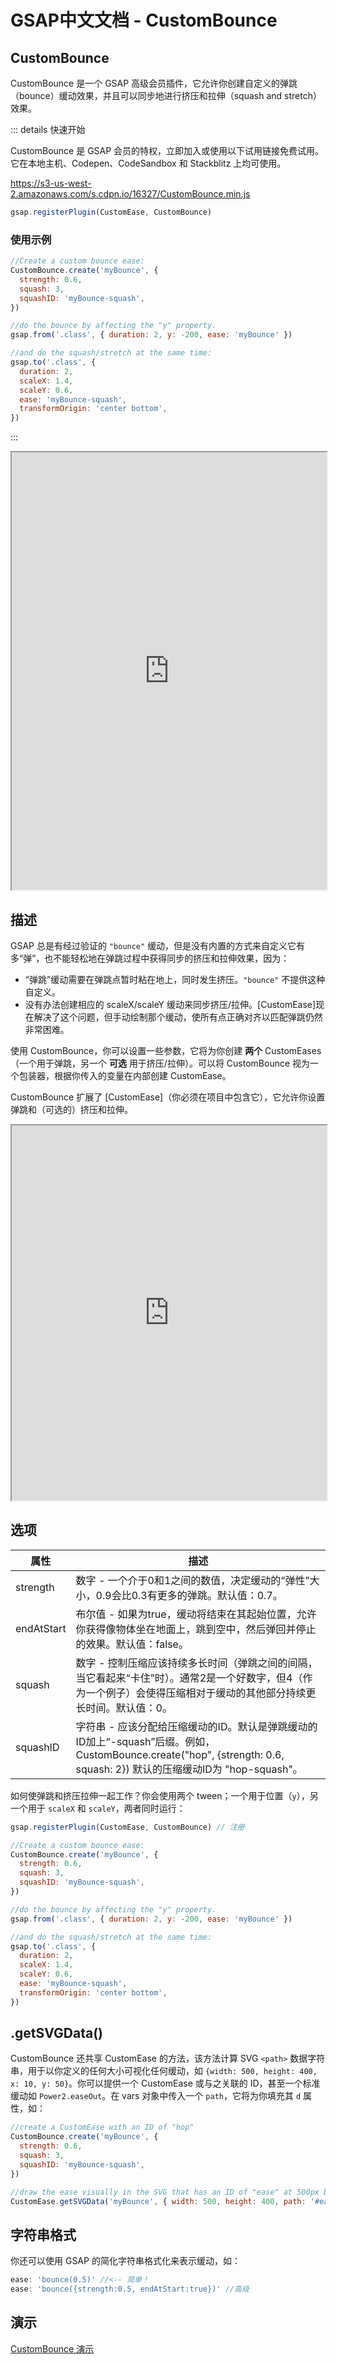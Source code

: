 # GSAP中文文档 - CustomBounce

## CustomBounce <Badge text="会员特权"/>

CustomBounce 是一个 GSAP 高级会员插件，它允许你创建自定义的弹跳（bounce）缓动效果，并且可以同步地进行挤压和拉伸（squash and stretch）效果。

::: details 快速开始

CustomBounce 是 GSAP 会员的特权，立即加入或使用以下试用链接免费试用。它在本地主机、Codepen、CodeSandbox 和 Stackblitz 上均可使用。

https://s3-us-west-2.amazonaws.com/s.cdpn.io/16327/CustomBounce.min.js

```javascript
gsap.registerPlugin(CustomEase, CustomBounce)
```

### 使用示例

```javascript
//Create a custom bounce ease:
CustomBounce.create('myBounce', {
  strength: 0.6,
  squash: 3,
  squashID: 'myBounce-squash',
})

//do the bounce by affecting the "y" property.
gsap.from('.class', { duration: 2, y: -200, ease: 'myBounce' })

//and do the squash/stretch at the same time:
gsap.to('.class', {
  duration: 2,
  scaleX: 1.4,
  scaleY: 0.6,
  ease: 'myBounce-squash',
  transformOrigin: 'center bottom',
})
```

:::

<iframe src="https://codepen.io/GreenSock/pen/pRowwX" width="100%" height="700px"></iframe>

## 描述

GSAP 总是有经过验证的 `"bounce"` 缓动，但是没有内置的方式来自定义它有多“弹”，也不能轻松地在弹跳过程中获得同步的挤压和拉伸效果，因为：

- “弹跳”缓动需要在弹跳点暂时粘在地上，同时发生挤压。`"bounce"` 不提供这种自定义。
- 没有办法创建相应的 scaleX/scaleY 缓动来同步挤压/拉伸。[CustomEase]现在解决了这个问题，但手动绘制那个缓动，使所有点正确对齐以匹配弹跳仍然非常困难。

使用 CustomBounce，你可以设置一些参数，它将为你创建 **两个** CustomEases（一个用于弹跳，另一个 **可选** 用于挤压/拉伸）。可以将 CustomBounce 视为一个包装器，根据你传入的变量在内部创建 CustomEase。

CustomBounce 扩展了 [CustomEase]（你必须在项目中包含它），它允许你设置弹跳和（可选的）挤压和拉伸。

<iframe src="https://youtu.be/iO8J_CiH1fk" width="100%" height="600px"></iframe>

## 选项

| 属性       | 描述                                                                                                                                                                 |
| ---------- | -------------------------------------------------------------------------------------------------------------------------------------------------------------------- |
| strength   | 数字 - 一个介于0和1之间的数值，决定缓动的“弹性”大小，0.9会比0.3有更多的弹跳。默认值：0.7。                                                                           |
| endAtStart | 布尔值 - 如果为true，缓动将结束在其起始位置，允许你获得像物体坐在地面上，跳到空中，然后弹回并停止的效果。默认值：false。                                             |
| squash     | 数字 - 控制压缩应该持续多长时间（弹跳之间的间隔，当它看起来“卡住”时）。通常2是一个好数字，但4（作为一个例子）会使得压缩相对于缓动的其他部分持续更长时间。默认值：0。 |
| squashID   | 字符串 - 应该分配给压缩缓动的ID。默认是弹跳缓动的ID加上“-squash”后缀。例如，CustomBounce.create("hop", {strength: 0.6, squash: 2}) 默认的压缩缓动ID为 "hop-squash"。 |

如何使弹跳和挤压拉伸一起工作？你会使用两个 tween；一个用于位置（`y`），另一个用于 `scaleX` 和 `scaleY`，两者同时运行：

```javascript
gsap.registerPlugin(CustomEase, CustomBounce) // 注册

//Create a custom bounce ease:
CustomBounce.create('myBounce', {
  strength: 0.6,
  squash: 3,
  squashID: 'myBounce-squash',
})

//do the bounce by affecting the "y" property.
gsap.from('.class', { duration: 2, y: -200, ease: 'myBounce' })

//and do the squash/stretch at the same time:
gsap.to('.class', {
  duration: 2,
  scaleX: 1.4,
  scaleY: 0.6,
  ease: 'myBounce-squash',
  transformOrigin: 'center bottom',
})
```

## .getSVGData()

CustomBounce 还共享 CustomEase 的方法，该方法计算 SVG `<path>` 数据字符串，用于以你定义的任何大小可视化任何缓动，如 `{width: 500, height: 400, x: 10, y: 50}`。你可以提供一个 CustomEase 或与之关联的 ID，甚至一个标准缓动如 `Power2.easeOut`。在 vars 对象中传入一个 `path`，它将为你填充其 `d` 属性，如：

```javascript
//create a CustomEase with an ID of "hop"
CustomBounce.create('myBounce', {
  strength: 0.6,
  squash: 3,
  squashID: 'myBounce-squash',
})

//draw the ease visually in the SVG that has an ID of "ease" at 500px by 400px:
CustomEase.getSVGData('myBounce', { width: 500, height: 400, path: '#ease' })
```

## 字符串格式

你还可以使用 GSAP 的简化字符串格式化来表示缓动，如：

```javascript
ease: 'bounce(0.5)' //<-- 简单！
ease: 'bounce({strength:0.5, endAtStart:true})' //高级
```

## 演示

[CustomBounce 演示](https://codepen.io/collection/DqaLzb)
